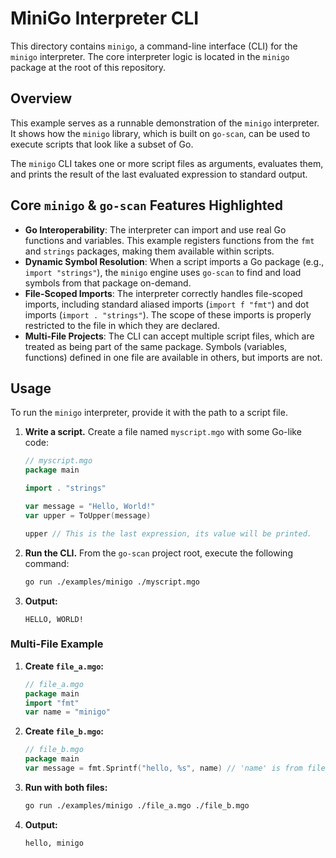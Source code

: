 # MiniGo Interpreter CLI

This directory contains `minigo`, a command-line interface (CLI) for the `minigo` interpreter. The core interpreter logic is located in the `minigo` package at the root of this repository.

## Overview

This example serves as a runnable demonstration of the `minigo` interpreter. It shows how the `minigo` library, which is built on `go-scan`, can be used to execute scripts that look like a subset of Go.

The `minigo` CLI takes one or more script files as arguments, evaluates them, and prints the result of the last evaluated expression to standard output.

## Core `minigo` & `go-scan` Features Highlighted

-   **Go Interoperability**: The interpreter can import and use real Go functions and variables. This example registers functions from the `fmt` and `strings` packages, making them available within scripts.
-   **Dynamic Symbol Resolution**: When a script imports a Go package (e.g., `import "strings"`), the `minigo` engine uses `go-scan` to find and load symbols from that package on-demand.
-   **File-Scoped Imports**: The interpreter correctly handles file-scoped imports, including standard aliased imports (`import f "fmt"`) and dot imports (`import . "strings"`). The scope of these imports is properly restricted to the file in which they are declared.
-   **Multi-File Projects**: The CLI can accept multiple script files, which are treated as being part of the same package. Symbols (variables, functions) defined in one file are available in others, but imports are not.

## Usage

To run the `minigo` interpreter, provide it with the path to a script file.

1.  **Write a script.** Create a file named `myscript.mgo` with some Go-like code:
    ```go
    // myscript.mgo
    package main

    import . "strings"

    var message = "Hello, World!"
    var upper = ToUpper(message)

    upper // This is the last expression, its value will be printed.
    ```

2.  **Run the CLI.** From the `go-scan` project root, execute the following command:
    ```bash
    go run ./examples/minigo ./myscript.mgo
    ```

3.  **Output:**
    ```
    HELLO, WORLD!
    ```

### Multi-File Example

1.  **Create `file_a.mgo`:**
    ```go
    // file_a.mgo
    package main
    import "fmt"
    var name = "minigo"
    ```

2.  **Create `file_b.mgo`:**
    ```go
    // file_b.mgo
    package main
    var message = fmt.Sprintf("hello, %s", name) // 'name' is from file_a.mgo
    ```

3.  **Run with both files:**
    ```bash
    go run ./examples/minigo ./file_a.mgo ./file_b.mgo
    ```

4.  **Output:**
    ```
    hello, minigo
    ```
